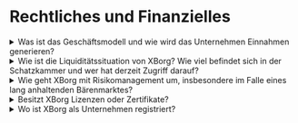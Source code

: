 # Rechtliches und Finanzielles

<details>

<summary>Was ist das Geschäftsmodell und wie wird das Unternehmen Einnahmen generieren?</summary>

Die Einnahmen des Protokolls können wie folgt beschrieben werden:

#### Anwendungsnetzwerk

* Jahreskarten und Abonnementgebühren für Benutzer
* Abonnementgebühren für Unternehmen
* Verkauf von primären Sammlerstücken
* Launchpad-Gebühren

#### Dezentrale Gaming-Communities

* Eigentumsanteil an Gaming-Communities
* Gebühren für den Initial Team Offering
* Tokenisierungsgebühren für Spielererlöse
* Gebühren für das Credential-Netzwerk
* Gebühren für die Credential-API
* PGC-Gebühren
* Sequencer-Gebühren
* DAO GameFi Asset Management
* Direktinvestitionen in Web3-Spiele
* Esports-Team-Sponsoring
* Turnier-Sponsoring.

</details>

<details>

<summary>Wie ist die Liquiditätssituation von XBorg? Wie viel befindet sich in der Schatzkammer und wer hat derzeit Zugriff darauf?</summary>

Abzüglich der laufenden Seed-Runde hält XBorg derzeit 800.000 US-Dollar in seiner Schatzkammer. Bei einer monatlichen Ausgabenrate von 40.000 US-Dollar ergibt dies eine Laufzeit von etwa 20 Monaten, selbst wenn während dieses Zeitraums keine zusätzlichen Gewinne erzielt werden. Was das Treasury-Management betrifft, werden die Gelder sicher in mehreren Gnosis-Safes (Multi-Signatur-Wallets) aufbewahrt. Der Zugriff auf diese Gelder wird streng kontrolliert und derzeit von Louis (CEO von XBorg), dem Schatzmeister von SwissBorg, sowie einem weiteren leitenden Angestellten von SwissBorg verwaltet.

</details>

<details>

<summary>Wie geht XBorg mit Risikomanagement um, insbesondere im Falle eines lang anhaltenden Bärenmarktes?</summary>

Risikomanagement ist ein entscheidender Aspekt unserer Aktivitäten bei XBorg. Wir verfolgen ein schlankes Betriebsmodell, das es uns ermöglicht, eine relativ niedrige monatliche Ausgabenrate von 40.000 US-Dollar aufrechtzuerhalten, die die Vergütung für unser Team von 12 Vollzeitmitarbeitern abdeckt. Durch die Aufrechterhaltung eines durchschnittlichen Gehalts von etwa 3,3 Tausend US-Dollar pro Monat pro Mitarbeiter stellen wir sicher, dass wir hochwertige Talente anziehen und halten können, während wir unsere Ausgaben im Griff behalten.

Im Falle eines lang anhaltenden Bärenmarktes bietet unsere derzeitige Finanzstrategie uns genügend Spielraum, um unseren Fahrplan weiterhin umzusetzen, ohne sofort zusätzliche Mittel benötigen zu müssen.

</details>

<details>

<summary>Besitzt XBorg Lizenzen oder Zertifikate?</summary>

Derzeit besitzt XBorg keine spezifischen Lizenzen oder Zertifikate. Wir haben jedoch den Antragsprozess für eine VARA-Lizenz eingeleitet.

</details>

<details>

<summary>Wo ist XBorg als Unternehmen registriert?</summary>

XBorg ist offiziell als XBorg DMCC in Dubai registriert, innerhalb des Dubai Multi Commodities Centre (DMCC).

</details>